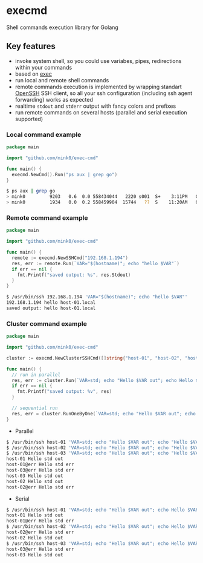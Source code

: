 # execmd

Shell commands execution library for Golang

## Key features

* invoke system shell, so you could use variabes, pipes, redirections within your commands
* based on [exec](https://golang.org/pkg/os/exec/)
* run local and remote shell commands
* remote commands execution is implemented by wrapping standart [OpenSSH](https://www.openssh.com/) SSH client, so all your ssh configuration (including ssh agent forwarding) works as expected
* realtime `stdout` and `stderr` output with fancy colors and prefixes
* run remote commands on several hosts (parallel and serial execution supported)

### Local command example

```go
package main

import "github.com/mink0/exec-cmd"

func main() {
  execmd.NewCmd().Run("ps aux | grep go")
}
```

```sh
$ ps aux | grep go
> mink0         9203   0.6  0.0 558434044   2220 s001  S+    3:11PM   0:00.01 ./go-dp
> mink0         1934   0.0  0.2 558459904  15744   ??  S    11:20AM   0:01.71 /Users/mink0/go/bin/gocode -s -sock unix -addr 127.0.0.1:37373
```

### Remote command example

```go
package main

import "github.com/mink0/exec-cmd"

func main() {
  remote := execmd.NewSSHCmd("192.168.1.194")
  res, err := remote.Run(`VAR="$(hostname)"; echo "hello $VAR"`)
  if err == nil {
    fmt.Printf("saved output: %s", res.Stdout)
  }
}
```

```sh
$ /usr/bin/ssh 192.168.1.194 'VAR="$(hostname)"; echo "hello $VAR"'
192.168.1.194 hello host-01.local
saved output: hello host-01.local
```

### Cluster command example

```go
package main

import "github.com/mink0/exec-cmd"

cluster := execmd.NewClusterSSHCmd([]string{"host-01", "host-02", "host-03"})

func main() {
  // run in parallel
  res, err := cluster.Run(`VAR=std; echo "Hello $VAR out"; echo Hello $VAR err >&2`)
  if err == nil {
    fmt.Printf("saved output: %v", res)
  }

  // sequential run
  res, err = cluster.RunOneByOne(`VAR=std; echo "Hello $VAR out"; echo Hello $VAR err >&2`)
}
```

* Parallel

```sh
$ /usr/bin/ssh host-01 'VAR=std; echo "Hello $VAR out"; echo "Hello $VAR err" >&2'
$ /usr/bin/ssh host-02 'VAR=std; echo "Hello $VAR out"; echo "Hello $VAR err" >&2'
$ /usr/bin/ssh host-03 'VAR=std; echo "Hello $VAR out"; echo "Hello $VAR err" >&2'
host-01 Hello std out
host-01@err Hello std err
host-03@err Hello std err
host-03 Hello std out
host-02 Hello std out
host-02@err Hello std err
```

* Serial

```sh
$ /usr/bin/ssh host-01 'VAR=std; echo "Hello $VAR out"; echo Hello $VAR err >&2'
host-01 Hello std out
host-01@err Hello std err
$ /usr/bin/ssh host-02 'VAR=std; echo "Hello $VAR out"; echo Hello $VAR err >&2'
host-02@err Hello std err
host-02 Hello std out
$ /usr/bin/ssh host-03 'VAR=std; echo "Hello $VAR out"; echo Hello $VAR err >&2'
host-03@err Hello std err
host-03 Hello std out
```
